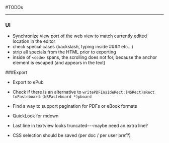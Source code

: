 #TODOs

---

### UI
* Synchronize view port of the web view to match currently edited location in the editor
* check special cases (backslash, typing inside #### etc…)
* strip all specials from the HTML prior to exporting
* inside of `<code>` spans, the scrolling does not for, because the anchor element is escaped (and appears in the text) 

###Export

* Export to ePub

* Check if there is an alternative to `writePDFInsideRect:(NSRect)aRect toPasteboard:(NSPasteboard *)pboard`

* Find a way to support pagination for PDFs or eBook formats

* QuickLook for mdown

* Last line in textview looks truncated---maybe need an extra line?

* CSS selection should be saved (per doc / per user pref?)
